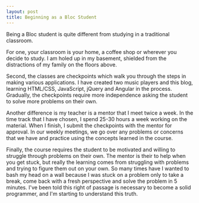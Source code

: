 ```yaml
---
layout: post
title: Beginning as a Bloc Student
---
```


Being a Bloc student is quite different from studying in a traditional classroom.

For one, your classroom is your home, a coffee shop or wherever you decide to study. I am holed up in my basement, shielded from the distractions of my family on the floors above.

Second, the classes are checkpoints which walk you through the steps in making various applications. I have created two music players and this blog, learning HTML/CSS, JavaScript, jQuery and Angular in the process. Gradually, the checkpoints require more independence asking the student to solve more problems on their own.

Another difference is my teacher is a mentor that I meet twice a week. In the time track that I have chosen, I spend 25-30 hours a week working on the material. When I finish, I submit the checkpoints with the mentor for approval. In our weekly meetings, we go over any problems or concerns that we have and practice using the concepts learned in the course.

Finally, the course requires the student to be motivated and willing to struggle through problems on their own. The mentor is their to help when you get stuck, but really the learning comes from struggling with problems and trying to figure them out on your own. So many times have I wanted to bash my head on a wall because I was stuck on a problem only to take a break, come back with a fresh perspective and solve the problem in 5 minutes. I've been told this right of passage is necessary to become a solid programmer, and I'm starting to understand this truth. 
